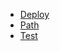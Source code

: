 - [Deploy](foundry-tests/utils/Deploy.md)
- [Path](foundry-tests/utils/Path.md)
- [Test](foundry-tests/utils/Test.md)
